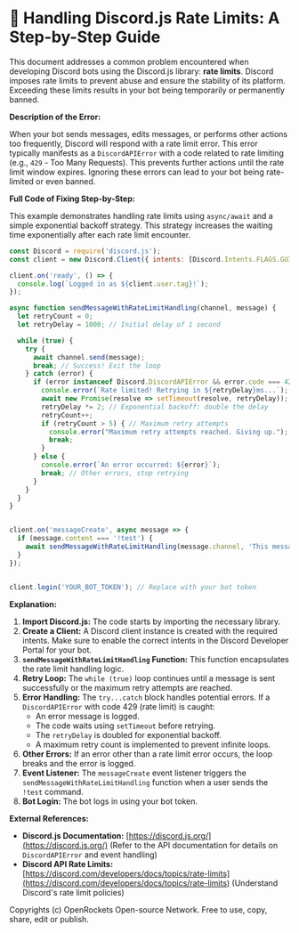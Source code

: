 # 🐞 Handling Discord.js Rate Limits: A Step-by-Step Guide


This document addresses a common problem encountered when developing Discord bots using the Discord.js library: **rate limits**.  Discord imposes rate limits to prevent abuse and ensure the stability of its platform.  Exceeding these limits results in your bot being temporarily or permanently banned.


**Description of the Error:**

When your bot sends messages, edits messages, or performs other actions too frequently, Discord will respond with a rate limit error. This error typically manifests as a `DiscordAPIError` with a code related to rate limiting (e.g., `429` - Too Many Requests).  This prevents further actions until the rate limit window expires.  Ignoring these errors can lead to your bot being rate-limited or even banned.


**Full Code of Fixing Step-by-Step:**

This example demonstrates handling rate limits using `async/await` and a simple exponential backoff strategy.  This strategy increases the waiting time exponentially after each rate limit encounter.

```javascript
const Discord = require('discord.js');
const client = new Discord.Client({ intents: [Discord.Intents.FLAGS.GUILDS, Discord.Intents.FLAGS.GUILD_MESSAGES] }); // Add necessary intents

client.on('ready', () => {
  console.log(`Logged in as ${client.user.tag}!`);
});

async function sendMessageWithRateLimitHandling(channel, message) {
  let retryCount = 0;
  let retryDelay = 1000; // Initial delay of 1 second

  while (true) {
    try {
      await channel.send(message);
      break; // Success! Exit the loop
    } catch (error) {
      if (error instanceof Discord.DiscordAPIError && error.code === 429) {
        console.error(`Rate limited! Retrying in ${retryDelay}ms...`);
        await new Promise(resolve => setTimeout(resolve, retryDelay)); // Wait before retrying
        retryDelay *= 2; // Exponential backoff: double the delay
        retryCount++;
        if (retryCount > 5) { // Maximum retry attempts
          console.error("Maximum retry attempts reached. Giving up.");
          break;
        }
      } else {
        console.error(`An error occurred: ${error}`);
        break; // Other errors, stop retrying
      }
    }
  }
}


client.on('messageCreate', async message => {
  if (message.content === '!test') {
    await sendMessageWithRateLimitHandling(message.channel, 'This message handles rate limits!');
  }
});


client.login('YOUR_BOT_TOKEN'); // Replace with your bot token
```


**Explanation:**

1. **Import Discord.js:** The code starts by importing the necessary library.
2. **Create a Client:**  A Discord client instance is created with the required intents.  Make sure to enable the correct intents in the Discord Developer Portal for your bot.
3. **`sendMessageWithRateLimitHandling` Function:** This function encapsulates the rate limit handling logic.
4. **Retry Loop:**  The `while (true)` loop continues until a message is sent successfully or the maximum retry attempts are reached.
5. **Error Handling:**  The `try...catch` block handles potential errors.  If a `DiscordAPIError` with code 429 (rate limit) is caught:
   - An error message is logged.
   - The code waits using `setTimeout` before retrying.
   - The `retryDelay` is doubled for exponential backoff.
   - A maximum retry count is implemented to prevent infinite loops.
6. **Other Errors:**  If an error other than a rate limit error occurs, the loop breaks and the error is logged.
7. **Event Listener:** The `messageCreate` event listener triggers the `sendMessageWithRateLimitHandling` function when a user sends the `!test` command.
8. **Bot Login:** The bot logs in using your bot token.


**External References:**

* **Discord.js Documentation:** [https://discord.js.org/](https://discord.js.org/)  (Refer to the API documentation for details on `DiscordAPIError` and event handling)
* **Discord API Rate Limits:** [https://discord.com/developers/docs/topics/rate-limits](https://discord.com/developers/docs/topics/rate-limits) (Understand Discord's rate limit policies)


Copyrights (c) OpenRockets Open-source Network. Free to use, copy, share, edit or publish.

